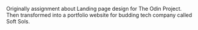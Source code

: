 Originally assignment about Landing page design for The Odin Project. Then transformed into a portfolio website for budding tech company called Soft Sols.